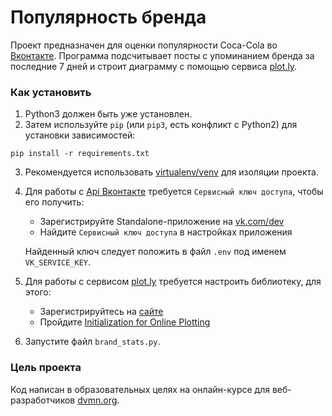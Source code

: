 # Популярность бренда

Проект предназначен для оценки популярности Coca-Cola во [Вконтакте](https://vk.com). Программа подсчитывает посты с упоминанием бренда за последние 7 дней и строит диаграмму с помощью сервиса [plot.ly](https://plot.ly).

### Как установить

1. Python3 должен быть уже установлен.  
2. Затем используйте `pip` (или `pip3`, есть конфликт с Python2) для установки зависимостей:
```
pip install -r requirements.txt
```
3. Рекомендуется использовать [virtualenv/venv](https://docs.python.org/3/library/venv.html) для изоляции проекта.
4. Для работы с [Api Вконтакте](https://vk.com/dev) требуется `Сервисный ключ доступа`, чтобы его получить:
    * Зарегистрируйте Standalone-приложение на [vk.com/dev](https://vk.com/dev)
    * Найдите `Сервисный ключ доступа` в настройках приложения

    Найденный ключ следует положить в файл `.env` под именем `VK_SERVICE_KEY`.
5. Для работы с сервисом [plot.ly](https://plot.ly) требуется настроить библиотеку, для этого:
    * Зарегистрируйтесь на [сайте](https://plot.ly/Auth/login/?action=signup#/)
    * Пройдите [Initialization for Online Plotting](https://plot.ly/python/getting-started/#initialization-for-online-plotting)
6. Запустите файл `brand_stats.py`.

### Цель проекта

Код написан в образовательных целях на онлайн-курсе для веб-разработчиков [dvmn.org](https://dvmn.org/).
